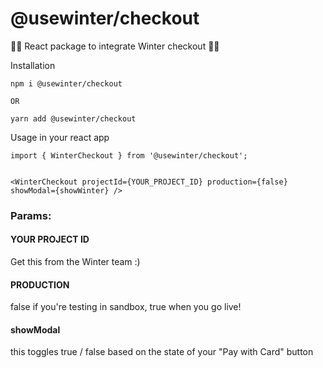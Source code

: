 # @usewinter/checkout
:rocket::rocket:  React package to integrate Winter checkout :rocket::rocket:

Installation
```
npm i @usewinter/checkout

OR 

yarn add @usewinter/checkout
```

Usage in your react app
```
import { WinterCheckout } from '@usewinter/checkout';


<WinterCheckout projectId={YOUR_PROJECT_ID} production={false} showModal={showWinter} />
```

### Params:

#### YOUR PROJECT ID
Get this from the Winter team :) 

#### PRODUCTION
false if you're testing in sandbox, true when you go live! 

#### showModal
this toggles true / false based on the state of your "Pay with Card" button
